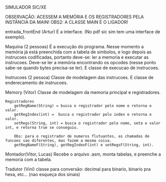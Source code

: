 SIMULADOR SIC/XE

OBSERVAÇÃO: ACESSEM A MEMÓRIA E OS REGISTRADORES PELA INSTÂNCIA DA MAIN!
OBS2: A CLASSE MAIN É O LIGADOR!

entrada_frontEnd (Artur)
É a interface. (No pdf sic sim tem uma interface de exemplo).

Maquina (2 pessoas)
É a execução do programa. Nesse momento a memória já está preenchida com a tabela de simbolos, e logo depois as instrucoes codificadas, portanto deve-se: ler a memoria e executar as instrucoes.
Deve-se ler a memória encontrando os opcodes (nesse ponto sabe-se quando bytes precisa-se ler). E classe de execucao de instrucoes.

Instrucoes (2 pessoa)
Classe de modelagem das instrucoes. E classe de enderecamento de instrucoes.

Memory (Vitor)
    Classe de modelagem da memoria principal e registradores.
    
    Registradores
        getRegName(String) = busca o registrador pelo nome e retorna o valor.
        getRegIndex(int) =  busca o registrador pelo index e retorna o valor.
        setRegs(String, int) = busca o registrador pelo nome, seta o valor int, e retorna true se conseguiu.

        Obs: para o registrador de numeros flutuantes, as chamadas de funcoes sao diferentes, mas fazem a mesma coisa.
        getRegNameF(String), getRegIndexF(int) e setRegsF(String, int).



Montador(Vitor, Lucas)
Recebe o arquivo .asm, monta tabelas, e preenche a memoria com a tabela.

Tradutor (Vini)
classe para conversão: decimal para binario, binario pra hexa, etc... (nao esqueça dos sinais)
